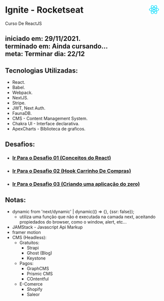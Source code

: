 # Ignite - Rocketseat <img src="./pictures/react.png" width="32px" style="float: right;">
 Curso De ReactJS

 

 iniciado em: 29/11/2021. <br/>
 terminado em: Ainda cursando... <br/>
 meta: Terminar dia: 22/12
---

## Tecnologias Utilizadas:

* React.
* Babel.
* Webpack.
* NextJS.
* Stripe.
* JWT, Next Auth.
* FaunaDB.
* CMS - Content Management System.
* Chakra UI - Interface declarativa.
* ApexCharts - Bíblioteca de graficos.

## Desafios:

* <h3><a href="https://github.com/Ignite-Desafios/Conceitos-React">Ir Para o Desafio 01 <strong>(Conceitos do React)</strong></a></h3>

* <h3><a href="https://github.com/Ignite-Desafios/Hook-Carrinho-De-Compras" target="_blank">Ir Para o Desafio 02 <strong>(Hook Carrinho De Compras)</strong></a></h3>

* <h3><a href="https://github.com/Ignite-Desafios/Zero-Project" target="_blank">Ir Para o Desafio 03 <strong>(Criando uma aplicação do zero)</strong></a></h3>

## Notas:

* dynamic from 'next/dynamic' | dynamic(() => {}, {ssr: false}); 
  * utiliza uma função que não é executada na camada next, aceitando propiedados do browser, como o window, alert, etc...
* JAMStack - Javascript Api Markup 
* framer motion
* CMS (Headless):
  * Gratuitos:
    * Strapi
    * Ghost (Blog)
    * Keystone
  * Pagos:
    * GraphCMS
    * Prismic CMS
    * COntentful
  * E-Comerce
    * Shopify
    * Saleor